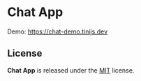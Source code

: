 # Chat App

Demo: <https://chat-demo.tinijs.dev>

## License

**Chat App** is released under the [MIT](LICENSE) license.
